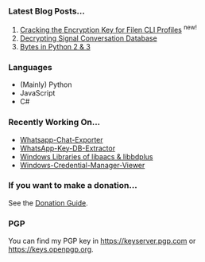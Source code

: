 ### Latest Blog Posts...
1. [Cracking the Encryption Key for Filen CLI Profiles](202510/251026-Cracking-the-Encryption-Key-for-Filen-CLI-Profiles.md) <sup>new!</sup>
1. [Decrypting Signal Conversation Database](202107/151300-Decrypting-Signal-Conversation-Database.md)
2. [Bytes in Python 2 & 3](202102/162129-Bytes-In-Python.md)

### Languages
* (Mainly) Python
* JavaScript
* C#

### Recently Working On...
* [Whatsapp-Chat-Exporter](https://github.com/KnugiHK/Whatsapp-Chat-Exporter)
* [WhatsApp-Key-DB-Extractor](https://github.com/KnugiHK/WhatsApp-Key-DB-Extractor)
* [Windows Libraries of libaacs & libbdplus](https://github.com/KnugiHK/libaacs-libbdplus-windows)
* [Windows-Credential-Manager-Viewer](https://github.com/KnugiHK/Windows-Credential-Manager-Viewer)

### If you want to make a donation...
See the [Donation Guide](https://github.com/KnugiHK/KnugiHK/blob/master/DONATE.md).

### PGP
You can find my PGP key in https://keyserver.pgp.com or https://keys.openpgp.org.
